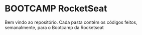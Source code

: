 # BOOTCAMP RocketSeat

Bem vindo ao repositório. Cada pasta contém os códigos feitos, semanalmente, para o Bootcamp da Rocketseat